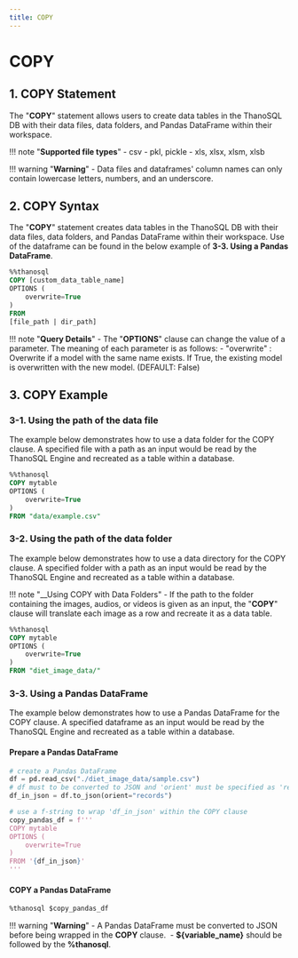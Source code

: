 ```yaml
---
title: COPY
---
```


# __COPY__

## __1. COPY Statement__

The "__COPY__" statement allows users to create data tables in the ThanoSQL DB with their data files, data folders, and Pandas DataFrame within their workspace.

!!! note "__Supported file types__"
    - csv
    - pkl, pickle
    - xls, xlsx, xlsm, xlsb

!!! warning "__Warning__" 
    - Data files and dataframes' column names can only contain lowercase letters, numbers, and an underscore.

## __2. COPY Syntax__

The "__COPY__" statement creates data tables in the ThanoSQL DB with their data files, data folders, and Pandas DataFrame within their workspace. Use of the dataframe can be found in the below example of __3-3. Using a Pandas DataFrame__. 

```sql
%%thanosql
COPY [custom_data_table_name] 
OPTIONS (
    overwrite=True
) 
FROM  
[file_path | dir_path]
```

!!! note "__Query Details__"
    - The "__OPTIONS__" clause can change the value of a parameter. The meaning of each parameter is as follows:
        - "overwrite" : Overwrite if a model with the same name exists. If True, the existing model is overwritten with the new model. (DEFAULT: False)

## __3. COPY Example__

### __3-1. Using the path of the data file__

The example below demonstrates how to use a data folder for the COPY clause. A specified file with a path as an input would be read by the ThanoSQL Engine and recreated as a table within a database. 

```sql
%%thanosql
COPY mytable
OPTIONS (
    overwrite=True
)
FROM "data/example.csv"
```

### __3-2. Using the path of the data folder__

The example below demonstrates how to use a data directory for the COPY clause. A specified folder with a path as an input would be read by the ThanoSQL Engine and recreated as a table within a database. 

!!! note "__Using COPY with Data Folders"
    - If the path to the folder containing the images, audios, or videos is given as an input, the "__COPY__" clause will translate each image as a row and recreate it as a data table.

```sql
%%thanosql
COPY mytable
OPTIONS (
    overwrite=True
)
FROM "diet_image_data/"
```

### __3-3. Using a Pandas DataFrame__
The example below demonstrates how to use a Pandas DataFrame for the COPY clause. A specified dataframe as an input would be read by the ThanoSQL Engine and recreated as a table within a database. 
#### Prepare a Pandas DataFrame 
```python
# create a Pandas DataFrame
df = pd.read_csv("./diet_image_data/sample.csv")
# df must to be converted to JSON and 'orient' must be specified as 'records' 
df_in_json = df.to_json(orient="records")

# use a f-string to wrap 'df_in_json' within the COPY clause 
copy_pandas_df = f'''
COPY mytable 
OPTIONS (
    overwrite=True
)
FROM '{df_in_json}'
'''
```

#### COPY a Pandas DataFrame 

```sql
%thanosql $copy_pandas_df
```

!!! warning "__Warning__"
    - A Pandas DataFrame must be converted to JSON before being wrapped in the __COPY__ clause. 
    - __${variable_name}__ should be followed by the __%thanosql__. 
